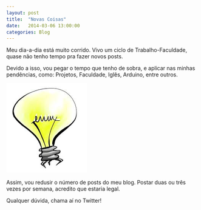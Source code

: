 ```yaml
---
layout: post
title:  "Novas Coisas"
date:   2014-03-06 13:00:00
categories: Blog
---
```


Meu dia-a-dia está muito corrido. Vivo um ciclo de Trabalho-Faculdade, quase não tenho tempo pra fazer novos posts.

Devido a isso, vou pegar o tempo que tenho de sobra, e aplicar nas minhas pendências, como: Projetos, Faculdade, Iglês, Arduino, entre outros.

<img src="/img/posts/lampada.jpg" />

Assim, vou redusir o número de posts do meu blog. Postar duas ou três vezes por semana, acredito que estaria legal.

Qualquer dúvida, chama aí no Twitter!



